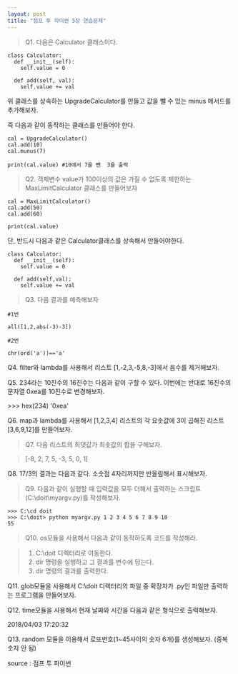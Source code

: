 ```yaml
---
layout: post
title: "점프 투 파이썬 5장 연습문제"
---
```




> Q1. 다음은 Calculator 클래스이다.

 

```
class Calculator:
  def __init__(self):
    self.value = 0

  def add(self, val):
    self.value += val
```

 

위 클래스를 상속하는 UpgradeCalculator를 만들고 값을 뺄 수 있는 minus 메서드를 추가해보자.

즉 다음과 같이 동작하는 클래스를 만들어야 한다.

 

```
cal = UpgradeCalculator()
cal.add(10)
cal.munus(7)

print(cal.value) #10에서 7을 뺀  3을 출력
```



> Q2. 객체변수 value가 100이상의 값은 가질 수 없도록 제한하는 MaxLimitCalculator 클래스를 만들어보자 

 

```
cal = MaxLimitCalculator()
cal.add(50)
cal.add(60)

print(cal.value)
```

 

단, 반드시 다음과 같은 Calculator클래스를 상속해서 만들어야한다.

 

```
class Calculator:
  def __init__(self):
    self.value = 0

  def add(self,val):
    self.value += val
```



> Q3. 다음 결과를 예측해보자

 

 

```
#1번

all([1,2,abs(-3)-3])

#2번

chr(ord('a'))=='a'
```



Q4. filter와 lambda를 사용해서 리스트 [1,-2,3,-5,8,-3]에서 음수를 제거해보자.



Q5. 234라는 10진수의 16진수는 다음과 같이 구할 수 있다.
이번에는 반대로 16진수의 문자열 0xea를 10진수로 변경해보자.

\>>> hex(234) '0xea'



Q6. map과 lambda를 사용해서 [1,2,3,4] 리스트의 각 요솟값에 3이 곱해진 리스트 [3,6,9,12]를 만들어보자.



> Q7. 다음 리스트의 최댓값가 최솟값의 합을 구해보자.

 

> [-8, 2, 7, 5, -3, 5, 0, 1]



Q8. 17/3의 결과는 다음과 같다. 소숫점 4자리까지만 반올림해서 표시해보자.



> Q9. 다음과 같이 실행할 때 입력값을 모두 더해서 출력하는 스크립트(C:\doit\myargv.py)를 작성해보자.

 

```
>>> C:\cd doit
>>> C:\doit> python myargv.py 1 2 3 4 5 6 7 8 9 10
55
```



> Q10. os모듈을 사용해서 다음과 같이 동작하도록 코드를 작성해라.

 

> 1. C:\doit 디렉터리로 이동한다.
> 2. dir 명령을 실행하고 그 결과를 변수에 담는다.
> 3. dir 명령의 결과를 출력한다.



Q11. glob모듈을 사용해서 C:\doit 디렉터리의 파일 중 확장자가 .py인 파일만 출력하는 프로그램을 만들어보자.



Q12. time모듈을 사용해서 현재 날짜와 시간을 다음과 같은 형식으로 출력해보자.

2018/04/03 17:20:32

Q13. random 모듈을 이용해서 로또번호(1~45사이의 숫자 6개)를 생성해보자. (중복 숫자 안 됨)



source : 점프 투 파이썬
